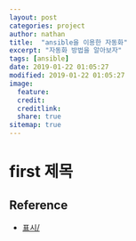```yaml
---
layout: post
categories: project
author: nathan
title:  "ansible을 이용한 자동화"
excerpt: "자동화 방법을 알아보자"
tags: [ansible]
date: 2019-01-22 01:05:27
modified: 2019-01-22 01:05:27
image:
  feature:
  credit:
  creditlink:
  share: true
sitemap: true
---
```


# first 제목


## Reference

* [표시/](링크/)
